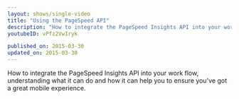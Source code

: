 ```yaml
---
layout: shows/single-video
title: "Using the PageSpeed API"
description: "How to integrate the PageSpeed Insights API into your work flow, understanding what it can do and how it can help you to ensure you've got a great mobile experience."
youtubeID: vPfz2VwIryk

published_on: 2015-03-30
updated_on: 2015-03-30
---
```


How to integrate the PageSpeed Insights API into your work flow, understanding what it can do and how it can help you to ensure you've got a great mobile experience.
